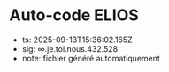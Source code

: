 # Auto-code ELIOS
- ts: 2025-09-13T15:36:02.165Z
- sig: ∞.je.toi.nous.432.528
- note: fichier généré automatiquement